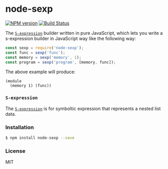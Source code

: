 # node-sexp

[![NPM version][npm-image]][npm-url]
[![Build Status][travis-image]][travis-url]

The [`S-expression`][] builder written in pure JavaScript, which lets you write a s-expression builder
in JavaScript way like the following way:

```js
const sexp = require('node-sexp');
const func = sexp('func');
const memory = sexp('memory', 1);
const program = sexp('program', [memory, func]);
```

The above example will produce:

```
(module 
  (memory 1) (func))
```

### `S-expression`

The [`S-expression`][] is for symboltic expression that represents a nested list data.

### Installation

```sh
$ npm install node-sexp --save
```

### License

MIT

[npm-image]: https://img.shields.io/npm/v/node-sexp.svg?style=flat-square
[npm-url]: https://npmjs.org/package/node-sexp
[travis-image]: https://img.shields.io/travis/yorkie/node-sexp.svg?style=flat-square
[travis-url]: https://travis-ci.org/yorkie/node-sexp
[`S-expression`]: https://en.wikipedia.org/wiki/S-expression